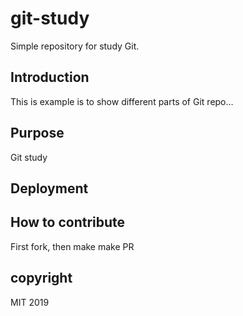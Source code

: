 # git-study

Simple repository for study Git.
## Introduction
This is example is to show different parts of Git repo... 
## Purpose
Git study
## Deployment

## How to contribute
First fork, then make make PR
## copyright
  MIT 2019
